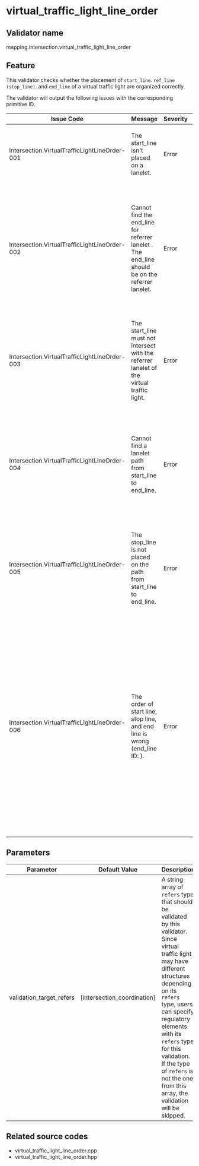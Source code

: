# virtual_traffic_light_line_order

## Validator name

mapping.intersection.virtual_traffic_light_line_order

## Feature

This validator checks whether the placement of `start_line`. `ref_line (stop_line)`. and `end_line` of a virtual traffic light are organized correctly.

The validator will output the following issues with the corresponding primitive ID.

| Issue Code                                    | Message                                                                                             | Severity | Primitive          | Description                                                                                                                                                          | Approach                                                                                                                                                                                                                                                                               |
| --------------------------------------------- | --------------------------------------------------------------------------------------------------- | -------- | ------------------ | -------------------------------------------------------------------------------------------------------------------------------------------------------------------- | -------------------------------------------------------------------------------------------------------------------------------------------------------------------------------------------------------------------------------------------------------------------------------------- |
| Intersection.VirtualTrafficLightLineOrder-001 | The start_line isn't placed on a lanelet.                                                           | Error    | Linestring         | The `start_line` should be placed on a lanelet but it isn't.                                                                                                         | Write the `start_line` on the lanelet, but it can't be on any referrer lanelet.                                                                                                                                                                                                        |
| Intersection.VirtualTrafficLightLineOrder-002 | Cannot find the end_line for referrer lanelet <ID>. The end_line should be on the referrer lanelet. | Error    | Regulatory Element | The validator will distinguish which `end_line` is allocated to which referrer lanelet of the virtual traffic light. This issue appears when it cannot find a match. | Write the `end_line` above the referrer lanelet and do not write the `end_line` that crosses over multiple referrer lanelets.                                                                                                                                                          |
| Intersection.VirtualTrafficLightLineOrder-003 | The start_line must not intersect with the referrer lanelet of the virtual traffic light.           | Error    | Linestring         | The `start_line` is found to be intersecting with some referrer lanelet which is shouldn't be.                                                                       | Write the `start_line` out of the referrer lanelet. In usual, the `start_line` is written on the previous lanelet of the referrer.                                                                                                                                                     |
| Intersection.VirtualTrafficLightLineOrder-004 | Cannot find a lanelet path from start_line to end_line.                                             | Error    | Regulatory Element | The `start_line` and `end_line` are not organized so that a path can be drawn.                                                                                       | Write the `start_line` on a lanelet that can draw a path to the referrer lanelets, and make sure that the `end_line` is on the referrer lanelet.                                                                                                                                       |
| Intersection.VirtualTrafficLightLineOrder-005 | The stop_line is not placed on the path from start_line to end_line.                                | Error    | Linestring         | The `ref_line (stop_line)` should be within the path of the `start_line` and `end_line`.                                                                             | Write the `stop_line` within the path of the `start_line` and `end_line`, and it must be placed on a lanelet that is part of the path.                                                                                                                                                 |
| Intersection.VirtualTrafficLightLineOrder-006 | The order of start line, stop line, and end line is wrong (end_line ID: <ID>).                      | Error    | Regulatory Element | Same to the message. The `end_line` ID is specified since a virtual traffic light can have multiple `end_line`s.                                                     | Check that the order of `start_line`, `stop_line` and `end_line` is correct. This issue may also appear in cases when the `stop_line` is skewed that one of the points comes earlier than the `start_line`, so write the `stop_line` to be orthogonal to the lanelet path as possible. |

## Parameters

| Parameter                | Default Value               | Description                                                                                                                                                                                                                                                                                                                                     |
| ------------------------ | --------------------------- | ----------------------------------------------------------------------------------------------------------------------------------------------------------------------------------------------------------------------------------------------------------------------------------------------------------------------------------------------- |
| validation_target_refers | [intersection_coordination] | A string array of `refers` type that should be validated by this validator. Since virtual traffic light may have different structures depending on its `refers` type, users can specify regulatory elements with its `refers` type for this validation. If the type of `refers` is not the one from this array, the validation will be skipped. |

## Related source codes

- virtual_traffic_light_line_order.cpp
- virtual_traffic_light_line_order.hpp
